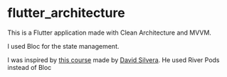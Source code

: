 # flutter_architecture

This is a Flutter application made with Clean Architecture and MVVM.

I used Bloc for the state management.

I was inspired by [this course](https://www.youtube.com/watch?v=tUtM88-L_vQ) made by [David Silvera](https://github.com/dsilvera). He used River Pods instead of Bloc
